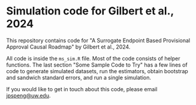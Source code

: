 # Simulation code for Gilbert et al., 2024

This repository contains code for "A Surrogate Endpoint Based Provisional Approval Causal Roadmap" by 
Gilbert et al., 2024. 

All code is inside the `ms_sim.R` file. Most of the code consists of helper functions. The last section "Some Sample
Code to Try" has a few lines of code to generate simulated datasets, run the estimators, obtain bootstrap and sandwich 
standard errors, and run a single simulation.

If you would like to get in touch about this code, please email jpspeng@uw.edu. 
